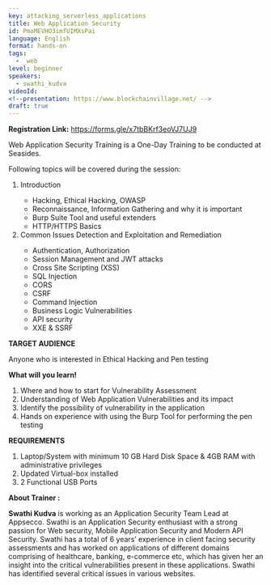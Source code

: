 ```yaml
---
key: attacking_serverless_applications
title: Web Application Security
id: PmoMEVHO3imfUIMXsPai
language: English
format: hands-on
tags:
  - _web
level: beginner
speakers:
  - swathi_kudva
videoId: 
<!--presentation: https://www.blockchainvillage.net/ -->
draft: true
---
```

<b>Registration Link:</b> https://forms.gle/x7tbBKrf3eoVJ7UJ9
<br>

Web Application Security Training is a One-Day Training to be conducted at Seasides. 

Following topics will be covered during the session:
<ol>
    <li>Introduction</li>
    <ul>
      <li>Hacking, Ethical Hacking, OWASP</li>
      <li>Reconnaissance, Information Gathering and why it is important</li>
      <li>Burp Suite Tool and useful extenders</li>
      <li>HTTP/HTTPS Basics</li>
    </ul>
    <li>Common Issues Detection and Exploitation and Remediation</li>
    <ul>
      <li>Authentication, Authorization</li>
      <li>Session Management and JWT attacks</li>
      <li>Cross Site Scripting (XSS)</li>
      <li>SQL Injection</li>
      <li>CORS</li>
      <li>CSRF</li>
      <li>Command Injection</li>
      <li>Business Logic Vulnerabilities</li>
      <li>API security</li>
      <li>XXE & SSRF</li>
    </ul>
</ol>

**TARGET AUDIENCE**

Anyone who is interested in Ethical Hacking and Pen testing

**What will you learn!**
<ol>
<li>Where and how to start for Vulnerability Assessment</li>
<li>Understanding of Web Application Vulnerabilities and its impact</li>
<li>Identify the possibility of vulnerability in the application</li>
<li>Hands on experience with using the Burp Tool for performing the pen testing</li>
</ol>

**REQUIREMENTS**
<ol>
<li>Laptop/System with minimum 10 GB Hard Disk Space & 4GB RAM with administrative
privileges</li>
<li>Updated Virtual-box installed</li>
<li>2 Functional USB Ports</li>
</ol>

**About Trainer :**

**Swathi Kudva** is working as an Application Security Team Lead at Appsecco. Swathi is an Application
Security enthusiast with a strong passion for Web security, Mobile Application Security and Modern API Security. Swathi has a total of 6 years’ experience in client facing security assessments and has worked on applications of different domains comprising of healthcare, banking, e-commerce etc, which has given her an insight into the critical vulnerabilities present in these applications. Swathi has identified several critical issues in various websites. 

<!--
<a align="center" class="btn primary" target="_blank" rel="noopener" href="https://docs.google.com/forms/d/1l0JWU9j-t_i0xJDF6NK7SPQoevcGx_ijkmsMoyvmxPk">Register</a>
-->
